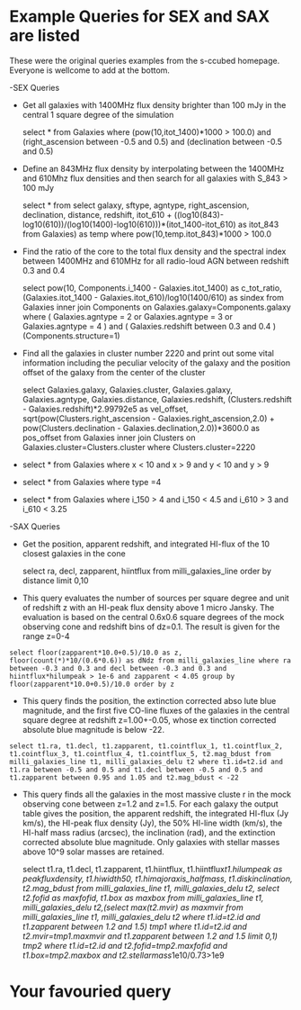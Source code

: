 # Example Queries for SEX and SAX are listed
These were the original queries examples from the s-ccubed homepage. Everyone is wellcome to add at the bottom.

-SEX Queries

   - Get all galaxies with 1400MHz flux density brighter than 100 mJy in the central 1 square degree of the simulation   
    
     select * from Galaxies where (pow(10,itot_1400)*1000 > 100.0) and (right_ascension between -0.5 and 0.5) and (declination between -0.5 and 0.5)

   - Define an 843MHz flux density by interpolating between the 1400MHz and 610Mhz flux densities and then search for all galaxies with S_843 > 100 mJy
    
     select * from select galaxy, sftype, agntype, right_ascension, declination, distance, redshift, itot_610 + ((log10(843)-log10(610))/(log10(1400)-log10(610)))*(itot_1400-itot_610) as itot_843 from Galaxies) as temp where pow(10,temp.itot_843)*1000 > 100.0
      
   - Find the ratio of the core to the total flux density and the spectral index between 1400MHz and 610MHz for all radio-loud AGN between redshift 0.3 and 0.4
    
     select pow(10, Components.i_1400 - Galaxies.itot_1400) as c_tot_ratio, (Galaxies.itot_1400 - Galaxies.itot_610)/log10(1400/610) as sindex from Galaxies inner join Components on Galaxies.galaxy=Components.galaxy where ( Galaxies.agntype = 2 or Galaxies.agntype = 3 or Galaxies.agntype = 4 ) and ( Galaxies.redshift  between 0.3 and 0.4 ) (Components.structure=1)
      
   - Find all the galaxies in cluster number 2220 and print out some vital information including the peculiar velocity of the galaxy and the position offset of the galaxy from the center of the cluster
    
     select Galaxies.galaxy, Galaxies.cluster, Galaxies.galaxy, Galaxies.agntype, Galaxies.distance, Galaxies.redshift, (Clusters.redshift - Galaxies.redshift)*2.99792e5 as vel_offset, sqrt(pow(Clusters.right_ascension - Galaxies.right_ascension,2.0) + pow(Clusters.declination - Galaxies.declination,2.0))*3600.0 as pos_offset from Galaxies inner join Clusters on Galaxies.cluster=Clusters.cluster where Clusters.cluster=2220

   - select * from Galaxies where x < 10 and x > 9 and y < 10 and y > 9
    
   - select * from Galaxies where type =4
    
   - select * from Galaxies where i_150 > 4 and i_150 < 4.5 and i_610 > 3 and i_610 < 3.25


-SAX Queries

   - Get the position, apparent redshift, and integrated HI-flux of the 10 closest galaxies in the cone
     
     select ra, decl, zapparent, hiintflux from milli_galaxies_line order by distance limit 0,10
     
   - This query evaluates the number of sources per square degree and unit of redshift z with an HI-peak flux density above 1 micro Jansky. The evaluation is based on the central 0.6x0.6 square degrees of the mock observing cone and redshift bins of dz=0.1. The result is given for the range z=0-4
     
    select floor(zapparent*10.0+0.5)/10.0 as z, floor(count(*)*10/(0.6*0.6)) as dNdz from milli_galaxies_line where ra between -0.3 and 0.3 and decl between -0.3 and 0.3 and hiintflux*hilumpeak > 1e-6 and zapparent < 4.05 group by floor(zapparent*10.0+0.5)/10.0 order by z

    
   - This query finds the position, the extinction corrected abso
lute blue magnitude, and the first five CO-line fluxes of the galaxies in the central square degree at redshift z=1.00+-0.05, whose ex
tinction corrected absolute blue magnitude is below -22.

    select t1.ra, t1.decl, t1.zapparent, t1.cointflux_1, t1.cointflux_2, t1.cointflux_3, t1.cointflux_4, t1.cointflux_5, t2.mag_bdust from milli_galaxies_line t1, milli_galaxies_delu t2 where t1.id=t2.id and t1.ra between -0.5 and 0.5 and t1.decl between -0.5 and 0.5 and t1.zapparent between 0.95 and 1.05 and t2.mag_bdust < -22
   
   - This query finds all the galaxies in the most massive cluste r in the mock observing cone between z=1.2 and z=1.5. For each galaxy the output table gives the position, the apparent redshift, the integrated HI-flux (Jy km/s), the HI-peak flux density (Jy), the 50% HI-line width (km/s), the HI-half mass radius (arcsec), the inclination (rad), and the extinction corrected absolute blue magnitude. Only galaxies with stellar masses above 10^9 solar masses are retained.
     
     select t1.ra, t1.decl, t1.zapparent, t1.hiintflux, t1.hiintflux*t1.hilumpeak as peakfluxdensity, t1.hiwidth50, t1.himajoraxis_halfmass, t1.diskinclination, t2.mag_bdust from milli_galaxies_line t1, milli_galaxies_delu t2, select t2.fofid as maxfofid, t1.box as maxbox from milli_galaxies_line t1, milli_galaxies_delu t2,(select max(t2.mvir) as maxmvir from milli_galaxies_line t1, milli_galaxies_delu t2 where t1.id=t2.id and t1.zapparent between 1.2 and 1.5) tmp1 where t1.id=t2.id and t2.mvir=tmp1.maxmvir and t1.zapparent between 1.2 and 1.5 limit 0,1) tmp2 where t1.id=t2.id and t2.fofid=tmp2.maxfofid and t1.box=tmp2.maxbox and t2.stellarmass*1e10/0.73>1e9

# Your favouried query
